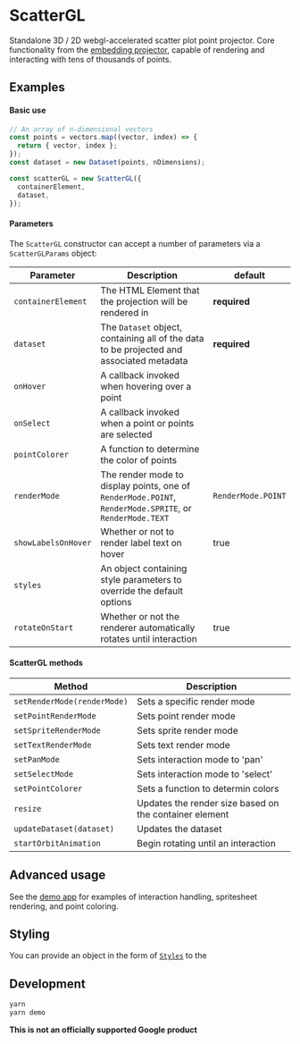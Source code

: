 # ScatterGL

Standalone 3D / 2D webgl-accelerated scatter plot point projector. Core functionality from the [embedding projector](http://projector.tensorflow.org), capable of rendering and interacting with tens of thousands of points.

## Examples

#### Basic use

```javascript
// An array of n-dimensional vectors
const points = vectors.map((vector, index) => {
  return { vector, index };
});
const dataset = new Dataset(points, nDimensions);

const scatterGL = new ScatterGL({
  containerElement,
  dataset,
});
```

#### Parameters

The `ScatterGL` constructor can accept a number of parameters via a `ScatterGLParams` object:

| Parameter           | Description                                                                                             | default            |
| ------------------- | ------------------------------------------------------------------------------------------------------- | ------------------ |
| `containerElement`  | The HTML Element that the projection will be rendered in                                                | **required**       |
| `dataset`           | The `Dataset` object, containing all of the data to be projected and associated metadata                | **required**       |
| `onHover`           | A callback invoked when hovering over a point                                                           |                    |
| `onSelect`          | A callback invoked when a point or points are selected                                                  |                    |
| `pointColorer`      | A function to determine the color of points                                                             |                    |
| `renderMode`        | The render mode to display points, one of `RenderMode.POINT`, `RenderMode.SPRITE`, or `RenderMode.TEXT` | `RenderMode.POINT` |
| `showLabelsOnHover` | Whether or not to render label text on hover                                                            | true               |
| `styles`            | An object containing style parameters to override the default options                                   |                    |
| `rotateOnStart`     | Whether or not the renderer automatically rotates until interaction                                     | true               |

#### ScatterGL methods

| Method                      | Description                                            |
| --------------------------- | ------------------------------------------------------ |
| `setRenderMode(renderMode)` | Sets a specific render mode                            |
| `setPointRenderMode`        | Sets point render mode                                 |
| `setSpriteRenderMode`       | Sets sprite render mode                                |
| `setTextRenderMode`         | Sets text render mode                                  |
| `setPanMode`                | Sets interaction mode to 'pan'                         |
| `setSelectMode`             | Sets interaction mode to 'select'                      |
| `setPointColorer`           | Sets a function to determin colors                     |
| `resize`                    | Updates the render size based on the container element |
| `updateDataset(dataset)`    | Updates the dataset                                    |
| `startOrbitAnimation`       | Begin rotating until an interaction                    |

## Advanced usage

See the [demo app](./demo/index.ts) for examples of interaction handling, spritesheet rendering, and point coloring.

## Styling

You can provide an object in the form of [`Styles`](./src/styles.ts) to the

## Development

```bash
yarn
yarn demo
```

**This is not an officially supported Google product**
